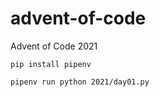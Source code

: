 # advent-of-code
Advent of Code 2021

```
pip install pipenv
```

```
pipenv run python 2021/day01.py
```
